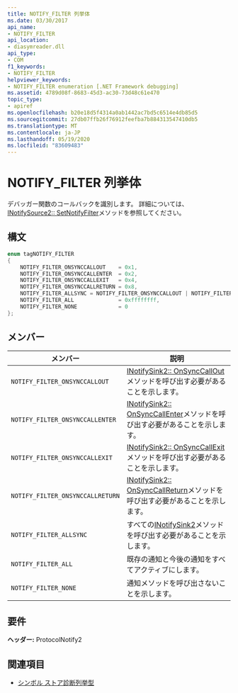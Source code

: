 ```yaml
---
title: NOTIFY_FILTER 列挙体
ms.date: 03/30/2017
api_name:
- NOTIFY_FILTER
api_location:
- diasymreader.dll
api_type:
- COM
f1_keywords:
- NOTIFY_FILTER
helpviewer_keywords:
- NOTIFY_FILTER enumeration [.NET Framework debugging]
ms.assetid: 4789d08f-8683-45d3-ac30-73d48c61e470
topic_type:
- apiref
ms.openlocfilehash: b20e18d5f4314a0ab1442ac7bd5c6514e4db85d5
ms.sourcegitcommit: 27db07ffb26f76912feefba7b884313547410db5
ms.translationtype: MT
ms.contentlocale: ja-JP
ms.lasthandoff: 05/19/2020
ms.locfileid: "83609483"
---
```

# <a name="notify_filter-enumeration"></a>NOTIFY_FILTER 列挙体
デバッガー関数のコールバックを識別します。 詳細については、 [INotifySource2:: SetNotifyFilter](inotifysource2-setnotifyfilter-method.md)メソッドを参照してください。  
  
## <a name="syntax"></a>構文  
  
```cpp  
enum tagNOTIFY_FILTER  
{  
    NOTIFY_FILTER_ONSYNCCALLOUT    = 0x1,  
    NOTIFY_FILTER_ONSYNCCALLENTER  = 0x2,  
    NOTIFY_FILTER_ONSYNCCALLEXIT   = 0x4,  
    NOTIFY_FILTER_ONSYNCCALLRETURN = 0x8,  
    NOTIFY_FILTER_ALLSYNC = NOTIFY_FILTER_ONSYNCCALLOUT | NOTIFY_FILTER_ONSYNCCALLENTER | NOTIFY_FILTER_ONSYNCCALLEXIT | NOTIFY_FILTER_ONSYNCCALLRETURN,  
    NOTIFY_FILTER_ALL              = 0xffffffff,  
    NOTIFY_FILTER_NONE             = 0  
};  
```  
  
## <a name="members"></a>メンバー  
  
|メンバー|説明|  
|------------|-----------------|  
|`NOTIFY_FILTER_ONSYNCCALLOUT`|[INotifySink2:: OnSyncCallOut](inotifysink2-onsynccallout-method.md)メソッドを呼び出す必要があることを示します。|  
|`NOTIFY_FILTER_ONSYNCCALLENTER`|[INotifySink2:: OnSyncCallEnter](inotifysink2-onsynccallenter-method.md)メソッドを呼び出す必要があることを示します。|  
|`NOTIFY_FILTER_ONSYNCCALLEXIT`|[INotifySink2:: OnSyncCallExit](inotifysink2-onsynccallexit-method.md)メソッドを呼び出す必要があることを示します。|  
|`NOTIFY_FILTER_ONSYNCCALLRETURN`|[INotifySink2:: OnSyncCallReturn](inotifysink2-onsynccallreturn-method.md)メソッドを呼び出す必要があることを示します。|  
|`NOTIFY_FILTER_ALLSYNC`|すべての[INotifySink2](inotifysink2-interface.md)メソッドを呼び出す必要があることを示します。|  
|`NOTIFY_FILTER_ALL`|既存の通知と今後の通知をすべてアクティブにします。|  
|`NOTIFY_FILTER_NONE`|通知メソッドを呼び出さないことを示します。|  
  
## <a name="requirements"></a>要件  
 **ヘッダー:** ProtocolNotify2  
  
## <a name="see-also"></a>関連項目

- [シンボル ストア診断列挙型](diagnostics-symbol-store-enumerations.md)
